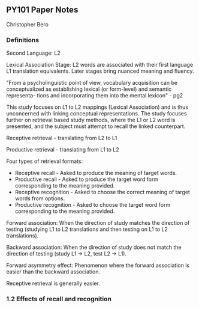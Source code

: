 ## PY101 Paper Notes

Christopher Bero

### Definitions

Second Language: L2

Lexical Association Stage: L2 words are associated with their first language L1 translation equivalents. Later stages bring nuanced meaning and fluency.

"From a psycholinguistic point of view, vocabulary acquisition can be
conceptualized as establishing lexical (or form-level) and semantic representa-
tions and incorporating them into the mental lexicon" - pg2

This study focuses on L1 to L2 mappings (Lexical Association) and is thus unconcerned with linking conceptual representations. The study focuses further on retrieval based study methods, where the L1 or L2 word is presented, and the subject must attempt to recall the linked counterpart.

Receptive retrieval - translating from L2 to L1

Productive retrieval - translating from L1 to L2

Four types of retrieval formats:
* Receptive recall - Asked to produce the meaning of target words.
* Productive recall - Asked to produce the target word form corresponding to the meaning provided.
* Receptive recognition - Asked to choose the correct meaning of target words from options.
* Productive recognition - Asked to choose the target word form corresponding to the meaning provided.

Forward association: When the direction of study matches the direction of testing (studying L1 to L2 translations and then testing on L1 to L2 translations).

Backward association: When the direction of study does not match the direction of testing (study L1 -> L2, test L2 -> L1).

Forward asymmetry effect: Phenomenon where the forward association is easier than the backward association.

Receptive retrieval is generally easier.

### 1.2 Effects of recall and recognition







